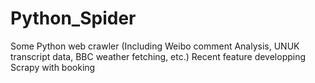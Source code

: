 # Python_Spider
Some Python web crawler (Including Weibo comment Analysis, UNUK transcript data, BBC weather fetching, etc.)
Recent feature developping Scrapy with booking
